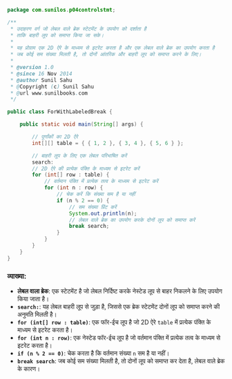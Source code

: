 ```java
package com.sunilos.p04controlstmt;

/**
 * उदाहरण वर्ग जो लेबल वाले ब्रेक स्टेटमेंट के उपयोग को दर्शाता है
 * ताकि बाहरी लूप को समाप्त किया जा सके।
 * 
 * यह प्रोग्राम एक 2D ऐरे के माध्यम से इटरेट करता है और एक लेबल वाले ब्रेक का उपयोग करता है
 * जब कोई सम संख्या मिलती है, तो दोनों आंतरिक और बाहरी लूप को समाप्त करने के लिए।
 * 
 * @version 1.0
 * @since 16 Nov 2014
 * @author Sunil Sahu
 * @Copyright (c) Sunil Sahu
 * @url www.sunilbooks.com
 */

public class ForWithLabeledBreak {

    public static void main(String[] args) {

        // पूर्णांकों का 2D ऐरे
        int[][] table = { { 1, 2 }, { 3, 4 }, { 5, 6 } };

        // बाहरी लूप के लिए एक लेबल परिभाषित करें
        search:
        // 2D ऐरे की प्रत्येक पंक्ति के माध्यम से इटरेट करें
        for (int[] row : table) {
            // वर्तमान पंक्ति में प्रत्येक तत्व के माध्यम से इटरेट करें
            for (int n : row) {
                // चेक करें कि संख्या सम है या नहीं
                if (n % 2 == 0) {
                    // सम संख्या प्रिंट करें
                    System.out.println(n);
                    // लेबल वाले ब्रेक का उपयोग करके दोनों लूप को समाप्त करें
                    break search;
                }
            }
        }
    }
}
```

### व्याख्या:
- **लेबल वाला ब्रेक**: एक स्टेटमेंट है जो लेबल निर्दिष्ट करके नेस्टेड लूप से बाहर निकलने के लिए उपयोग किया जाता है।
- **`search:`**: यह लेबल बाहरी लूप से जुड़ा है, जिससे एक ब्रेक स्टेटमेंट दोनों लूप को समाप्त करने की अनुमति मिलती है।
- **`for (int[] row : table)`**: एक फॉर-ईच लूप है जो 2D ऐरे `table` में प्रत्येक पंक्ति के माध्यम से इटरेट करता है।
- **`for (int n : row)`**: एक नेस्टेड फॉर-ईच लूप है जो वर्तमान पंक्ति में प्रत्येक तत्व के माध्यम से इटरेट करता है।
- **`if (n % 2 == 0)`**: चेक करता है कि वर्तमान संख्या `n` सम है या नहीं।
- **`break search`**: जब कोई सम संख्या मिलती है, तो दोनों लूप को समाप्त कर देता है, लेबल वाले ब्रेक के कारण।
